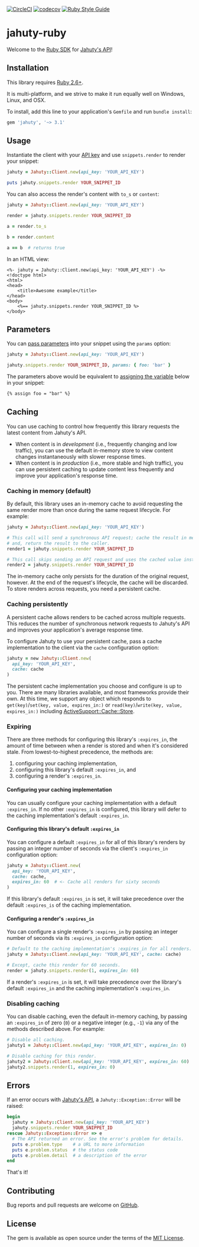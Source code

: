 [![CircleCI](https://circleci.com/gh/jahuty/jahuty-ruby.svg?style=svg)](https://circleci.com/gh/jahuty/jahuty-ruby) [![codecov](https://codecov.io/gh/jahuty/jahuty-ruby/branch/master/graph/badge.svg?token=NLDCGGYB8S)](https://codecov.io/gh/jahuty/jahuty-ruby) [![Ruby Style Guide](https://img.shields.io/badge/code_style-rubocop-brightgreen.svg)](https://github.com/rubocop-hq/rubocop)

# jahuty-ruby

Welcome to the [Ruby SDK](https://docs.jahuty.com/sdks/ruby) for [Jahuty's API](https://docs.jahuty.com/api)!

## Installation

This library requires [Ruby 2.6+](https://www.ruby-lang.org/en/downloads/releases/).

It is multi-platform, and we strive to make it run equally well on Windows, Linux, and OSX.

To install, add this line to your application's `Gemfile` and run `bundle install`:

```ruby
gem 'jahuty', '~> 3.1'
```

## Usage

Instantiate the client with your [API key](https://docs.jahuty.com/api#authentication) and use `snippets.render` to render your snippet:

```ruby
jahuty = Jahuty::Client.new(api_key: 'YOUR_API_KEY')

puts jahuty.snippets.render YOUR_SNIPPET_ID
```

You can also access the render's content with `to_s` or `content`:

```ruby
jahuty = Jahuty::Client.new(api_key: 'YOUR_API_KEY')

render = jahuty.snippets.render YOUR_SNIPPET_ID

a = render.to_s

b = render.content

a == b  # returns true
```

In an HTML view:

```html+erb
<%- jahuty = Jahuty::Client.new(api_key: 'YOUR_API_KEY') -%>
<!doctype html>
<html>
<head>
    <title>Awesome example</title>
</head>
<body>
    <%== jahuty.snippets.render YOUR_SNIPPET_ID %>
</body>
```

## Parameters

You can [pass parameters](https://docs.jahuty.com/liquid/parameters) into your snippet using the `params` option:

```ruby
jahuty = Jahuty::Client.new(api_key: 'YOUR_API_KEY')

jahuty.snippets.render YOUR_SNIPPET_ID, params: { foo: 'bar' }
```

The parameters above would be equivalent to [assigning the variable](https://docs.jahuty.com/liquid/variables) below in your snippet:

```html
{% assign foo = "bar" %}
```

## Caching

You can use caching to control how frequently this library requests the latest content from Jahuty's API.

* When content is in _development_ (i.e., frequently changing and low traffic), you can use the default in-memory store to view content changes instantaneously with slower response times.
* When content is in _production_ (i.e., more stable and high traffic), you can use persistent caching to update content less frequently and improve your application's response time.

### Caching in memory (default)

By default, this library uses an in-memory cache to avoid requesting the same render more than once during the same request lifecycle. For example:

```ruby
jahuty = Jahuty::Client.new(api_key: 'YOUR_API_KEY')

# This call will send a synchronous API request; cache the result in memory;
# and, return the result to the caller.
render1 = jahuty.snippets.render YOUR_SNIPPET_ID

# This call skips sending an API request and uses the cached value instead.
render2 = jahuty.snippets.render YOUR_SNIPPET_ID
```

The in-memory cache only persists for the duration of the original request, however. At the end of the request's lifecycle, the cache will be discarded. To store renders across requests, you need a persistent cache.

### Caching persistently

A persistent cache allows renders to be cached across multiple requests. This reduces the number of synchronous network requests to Jahuty's API and improves your application's average response time.

To configure Jahuty to use your persistent cache, pass a cache implementation to the client via the `cache` configuration option:

```ruby
jahuty = new Jahuty::Client.new(
  api_key: 'YOUR_API_KEY',
  cache: cache
)
```

The persistent cache implementation you choose and configure is up to you. There are many libraries available, and most frameworks provide their own. At this time, we support any object which responds to `get(key)`/`set(key, value, expires_in:)` or `read(key)`/`write(key, value, expires_in:)` including [ActiveSupport::Cache::Store](https://api.rubyonrails.org/classes/ActiveSupport/Cache/Store.html#method-i-fetch).

### Expiring

There are three methods for configuring this library's `:expires_in`, the amount of time between when a render is stored and when it's considered stale. From lowest-to-highest precedence, the methods are:

1. configuring your caching implementation,
1. configuring this library's default `:expires_in`, and
1. configuring a render's `:expires_in`.

#### Configuring your caching implementation

You can usually configure your caching implementation with a default `:expires_in`. If no other `:expires_in` is configured, this library will defer to the caching implementation's default `:expires_in`.

#### Configuring this library's default `:expires_in`

You can configure a default `:expires_in` for all of this library's renders by passing an integer number of seconds via the client's `:expires_in` configuration option:

```ruby
jahuty = Jahuty::Client.new(
  api_key: 'YOUR_API_KEY',
  cache: cache,
  expires_in: 60  # <- Cache all renders for sixty seconds
)
```

If this library's default `:expires_in` is set, it will take precedence over the default `:expires_is` of the caching implementation.

#### Configuring a render's `:expires_in`

You can configure a single render's `:expires_in` by passing an integer number of seconds via its `:expires_in` configuration option:

```ruby
# Default to the caching implementation's :expires_in for all renders.
jahuty = Jahuty::Client.new(api_key: 'YOUR_API_KEY', cache: cache)

# Except, cache this render for 60 seconds.
render = jahuty.snippets.render(1, expires_in: 60)
```

If a render's `:expires_in` is set, it will take precedence over the library's default `:expires_in` and the caching implementation's `:expires_in`.

### Disabling caching

You can disable caching, even the default in-memory caching, by passing an `:expires_in` of zero (`0`) or a negative integer (e.g., `-1`) via any of the methods described above. For example:

```ruby
# Disable all caching.
jahuty1 = Jahuty::Client.new(api_key: 'YOUR_API_KEY', expires_in: 0)

# Disable caching for this render.
jahuty2 = Jahuty::Client.new(api_key: 'YOUR_API_KEY', expires_in: 60)
jahuty2.snippets.render(1, expires_in: 0)
```

## Errors

If an error occurs with [Jahuty's API](https://docs.jahuty.com/api#errors), a `Jahuty::Exception::Error` will be raised:

```ruby
begin
  jahuty = Jahuty::Client.new(api_key: 'YOUR_API_KEY')
  jahuty.snippets.render YOUR_SNIPPET_ID
rescue Jahuty::Exception::Error => e
  # The API returned an error. See the error's problem for details.
  puts e.problem.type    # a URL to more information
  puts e.problem.status  # the status code
  puts e.problem.detail  # a description of the error
end
```

That's it!

## Contributing

Bug reports and pull requests are welcome on [GitHub](https://github.com/jahuty/snippets-ruby).

## License

The gem is available as open source under the terms of the [MIT License](https://opensource.org/licenses/MIT).
